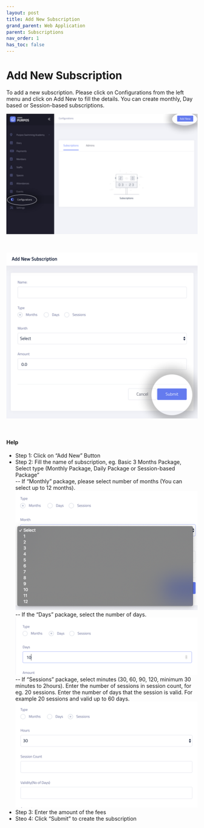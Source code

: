 ```yaml
---
layout: post
title: Add New Subscription
grand_parent: Web Application
parent: Subscriptions
nav_order: 1
has_toc: false
---
```


<script src="/auth.js"></script>

# Add New Subscription

To add a new subscription. Please click on <a>Configurations</a> from the left menu and click on <a>Add New</a> to fill the details. You can create monthly, Day based or Session-based subscriptions.

![](/assets/images/subscriptions/add-new.jpg)

<br />

![](/assets/images/subscriptions/submit.jpg)

<br />

#### Help

-   Step 1: Click on “Add New” Button
-   Step 2: Fill the name of subscription, eg. Basic 3 Months Package, Select type (Monthly Package, Daily Package or Session-based Package” <br />
    -- If “Monthly” package, please select number of months (You can select up to 12 months). <br />
    ![](/assets/images/subscriptions/monthly.png) <br />
    -- If the “Days” package, select the number of days.<br />
    ![](/assets/images/subscriptions/days.png) <br />
    -- If “Sessions” package, select minutes (30, 60, 90, 120, minimum 30 minutes to 2hours). Enter the number of sessions in session count, for eg. 20 sessions. Enter the number of days that the session is valid. For example 20 sessions and valid up to 60 days. <br />
    ![](/assets/images/subscriptions/session.png) <br />
-   Step 3: Enter the amount of the fees
- Steo 4: Click “Submit” to create the subscription

<br />

<script>
  const page_queryString = window.location.search;
const page_urlParams = new URLSearchParams(page_queryString);
var is_onboard = page_urlParams.get('onboard') || '';
if (is_onboard) {
  document.write('<a href="/web/students/add-new.html" style="float:right;" class="btn btn-primary fs-5 mb-4 mb-md-0 mr-2">Next: Add Student/Member</a>');
}
</script>

<br />
<br />
